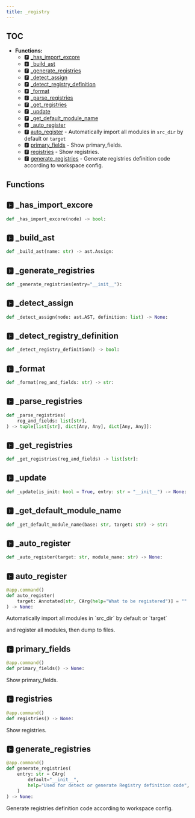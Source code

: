 ```yaml
---
title: _registry
---
```


## TOC

- **Functions:**
  - 🅵 [\_has\_import\_excore](#🅵-_has_import_excore)
  - 🅵 [\_build\_ast](#🅵-_build_ast)
  - 🅵 [\_generate\_registries](#🅵-_generate_registries)
  - 🅵 [\_detect\_assign](#🅵-_detect_assign)
  - 🅵 [\_detect\_registry\_definition](#🅵-_detect_registry_definition)
  - 🅵 [\_format](#🅵-_format)
  - 🅵 [\_parse\_registries](#🅵-_parse_registries)
  - 🅵 [\_get\_registries](#🅵-_get_registries)
  - 🅵 [\_update](#🅵-_update)
  - 🅵 [\_get\_default\_module\_name](#🅵-_get_default_module_name)
  - 🅵 [\_auto\_register](#🅵-_auto_register)
  - 🅵 [auto\_register](#🅵-auto_register) - Automatically import all modules in `src_dir` by default or `target`
  - 🅵 [primary\_fields](#🅵-primary_fields) - Show primary_fields.
  - 🅵 [registries](#🅵-registries) - Show registries.
  - 🅵 [generate\_registries](#🅵-generate_registries) - Generate registries definition code according to workspace config.

## Functions

## 🅵 \_has\_import\_excore

```python
def _has_import_excore(node) -> bool:
```
## 🅵 \_build\_ast

```python
def _build_ast(name: str) -> ast.Assign:
```
## 🅵 \_generate\_registries

```python
def _generate_registries(entry="__init__"):
```
## 🅵 \_detect\_assign

```python
def _detect_assign(node: ast.AST, definition: list) -> None:
```
## 🅵 \_detect\_registry\_definition

```python
def _detect_registry_definition() -> bool:
```
## 🅵 \_format

```python
def _format(reg_and_fields: str) -> str:
```
## 🅵 \_parse\_registries

```python
def _parse_registries(
    reg_and_fields: list[str],
) -> tuple[list[str], dict[Any, Any], dict[Any, Any]]:
```
## 🅵 \_get\_registries

```python
def _get_registries(reg_and_fields) -> list[str]:
```
## 🅵 \_update

```python
def _update(is_init: bool = True, entry: str = "__init__") -> None:
```
## 🅵 \_get\_default\_module\_name

```python
def _get_default_module_name(base: str, target: str) -> str:
```
## 🅵 \_auto\_register

```python
def _auto_register(target: str, module_name: str) -> None:
```
## 🅵 auto\_register

```python
@app.command()
def auto_register(
    target: Annotated[str, CArg(help="What to be registered")] = ""
) -> None:
```

Automatically import all modules in \`src\_dir\` by default or \`target\`

and register all modules, then dump to files.
## 🅵 primary\_fields

```python
@app.command()
def primary_fields() -> None:
```

Show primary\_fields.
## 🅵 registries

```python
@app.command()
def registries() -> None:
```

Show registries.
## 🅵 generate\_registries

```python
@app.command()
def generate_registries(
    entry: str = CArg(
        default="__init__",
        help="Used for detect or generate Registry definition code",
    )
) -> None:
```

Generate registries definition code according to workspace config.
